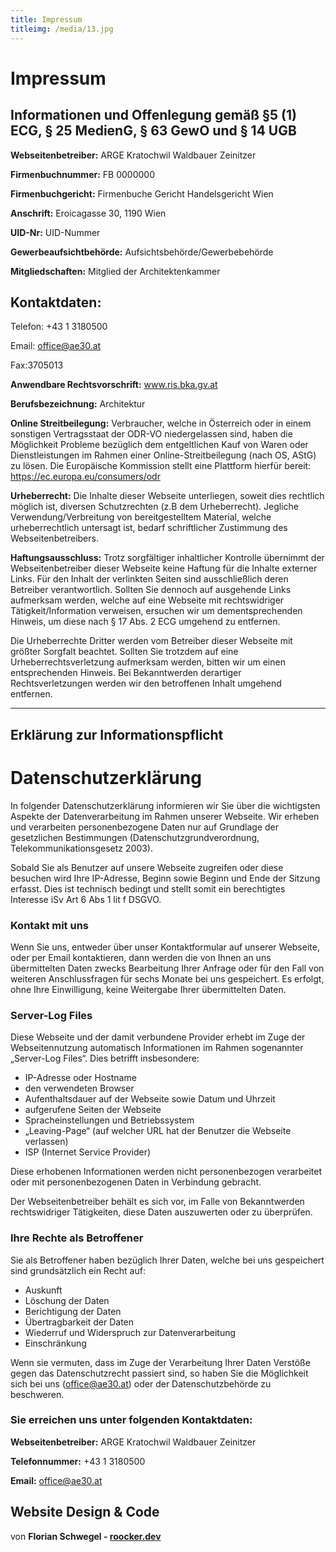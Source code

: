 ```yaml
---
title: Impressum
titleimg: /media/13.jpg
---
```

# Impressum
## Informationen und Offenlegung gemäß §5 (1) ECG, § 25 MedienG, § 63 GewO und § 14 UGB

**Webseitenbetreiber:** ARGE Kratochwil Waldbauer Zeinitzer

**Firmenbuchnummer:** FB 0000000

**Firmenbuchgericht:** Firmenbuche Gericht Handelsgericht Wien

**Anschrift:** Eroicagasse 30, 1190 Wien

**UID-Nr:** UID-Nummer

**Gewerbeaufsichtbehörde:** Aufsichtsbehörde/Gewerbebehörde

**Mitgliedschaften:** Mitglied der Architektenkammer

## Kontaktdaten:
Telefon: +43 1 3180500

Email: office@ae30.at

Fax:3705013

**Anwendbare Rechtsvorschrift:** www.ris.bka.gv.at

**Berufsbezeichnung:** Architektur

**Online Streitbeilegung:** Verbraucher, welche in Österreich oder in einem sonstigen Vertragsstaat der ODR-VO niedergelassen sind, haben die Möglichkeit Probleme bezüglich dem entgeltlichen Kauf von Waren oder Dienstleistungen im Rahmen einer Online-Streitbeilegung (nach OS, AStG) zu lösen. Die Europäische Kommission stellt eine Plattform hierfür bereit: https://ec.europa.eu/consumers/odr

**Urheberrecht:** Die Inhalte dieser Webseite unterliegen, soweit dies rechtlich möglich ist, diversen Schutzrechten (z.B dem Urheberrecht). Jegliche Verwendung/Verbreitung von bereitgestelltem Material, welche urheberrechtlich untersagt ist, bedarf schriftlicher Zustimmung des Webseitenbetreibers.

**Haftungsausschluss:** Trotz sorgfältiger inhaltlicher Kontrolle übernimmt der Webseitenbetreiber dieser Webseite keine Haftung für die Inhalte externer Links. Für den Inhalt der verlinkten Seiten sind ausschließlich deren Betreiber verantwortlich. Sollten Sie dennoch auf ausgehende Links aufmerksam werden, welche auf eine Webseite mit rechtswidriger Tätigkeit/Information verweisen, ersuchen wir um dementsprechenden Hinweis, um diese nach § 17 Abs. 2 ECG umgehend zu entfernen.

Die Urheberrechte Dritter werden vom Betreiber dieser Webseite mit größter Sorgfalt beachtet. Sollten Sie trotzdem auf eine Urheberrechtsverletzung aufmerksam werden, bitten wir um einen entsprechenden Hinweis. Bei Bekanntwerden derartiger Rechtsverletzungen werden wir den betroffenen Inhalt umgehend entfernen.

---
## Erklärung zur Informationspflicht
# Datenschutzerklärung

In folgender Datenschutzerklärung informieren wir Sie über die wichtigsten Aspekte der Datenverarbeitung im Rahmen unserer Webseite. Wir erheben und verarbeiten personenbezogene Daten nur auf Grundlage der gesetzlichen Bestimmungen (Datenschutzgrundverordnung, Telekommunikationsgesetz 2003).

Sobald Sie als Benutzer auf unsere Webseite zugreifen oder diese besuchen wird Ihre IP-Adresse, Beginn sowie Beginn und Ende der Sitzung erfasst. Dies ist technisch bedingt und stellt somit ein berechtigtes Interesse iSv Art 6 Abs 1 lit f DSGVO.

### Kontakt mit uns
Wenn Sie uns, entweder über unser Kontaktformular auf unserer Webseite, oder per Email kontaktieren, dann werden die von Ihnen an uns übermittelten Daten zwecks Bearbeitung Ihrer Anfrage oder für den Fall von weiteren Anschlussfragen für sechs Monate bei uns gespeichert. Es erfolgt, ohne Ihre Einwilligung, keine Weitergabe Ihrer übermittelten Daten.

### Server-Log Files
Diese Webseite und der damit verbundene Provider erhebt im Zuge der Webseitennutzung automatisch Informationen im Rahmen sogenannter „Server-Log Files“. Dies betrifft insbesondere:

- IP-Adresse oder Hostname
- den verwendeten Browser
- Aufenthaltsdauer auf der Webseite sowie Datum und Uhrzeit
- aufgerufene Seiten der Webseite
- Spracheinstellungen und Betriebssystem
- „Leaving-Page“ (auf welcher URL hat der Benutzer die Webseite verlassen)
- ISP (Internet Service Provider)
 
Diese erhobenen Informationen werden nicht personenbezogen verarbeitet oder mit personenbezogenen Daten in Verbindung gebracht.

Der Webseitenbetreiber behält es sich vor, im Falle von Bekanntwerden rechtswidriger Tätigkeiten, diese Daten auszuwerten oder zu überprüfen.

### Ihre Rechte als Betroffener
Sie als Betroffener haben bezüglich Ihrer Daten, welche bei uns gespeichert sind grundsätzlich ein Recht auf:

- Auskunft
- Löschung der Daten
- Berichtigung der Daten
- Übertragbarkeit der Daten
- Wiederruf und Widerspruch zur Datenverarbeitung
- Einschränkung

Wenn sie vermuten, dass im Zuge der Verarbeitung Ihrer Daten Verstöße gegen das Datenschutzrecht passiert sind, so haben Sie die Möglichkeit sich bei uns (office@ae30.at) oder der Datenschutzbehörde zu beschweren.

### Sie erreichen uns unter folgenden Kontaktdaten:
**Webseitenbetreiber:** ARGE Kratochwil Waldbauer Zeinitzer

**Telefonnummer:** +43 1 3180500

**Email:** office@ae30.at

## Website Design & Code 

von **Florian Schwegel - [ roocker.dev ](https://roocker.dev)**
